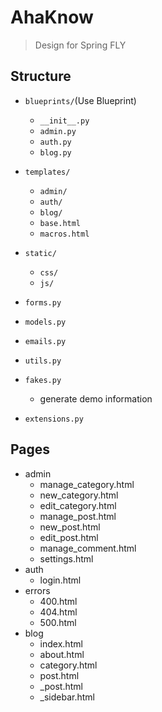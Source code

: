 # AhaKnow
> Design for Spring FLY

## Structure
- `blueprints/`(Use Blueprint)
    - `__init__.py`
    - `admin.py`
    - `auth.py`
    - `blog.py`

- `templates/`
    - `admin/`
    - `auth/`
    - `blog/`
    - `base.html`
    - `macros.html`
    
- `static/`
    - `css/`
    - `js/`

- `forms.py`
- `models.py`
- `emails.py`
- `utils.py`
- `fakes.py`
    - generate demo information
- `extensions.py`

## Pages
- admin
    - manage_category.html
    - new_category.html
    - edit_category.html
    - manage_post.html
    - new_post.html
    - edit_post.html
    - manage_comment.html
    - settings.html
- auth
    - login.html
- errors
    - 400.html
    - 404.html
    - 500.html
- blog
    - index.html 
    - about.html
    - category.html
    - post.html
    - _post.html
    - _sidebar.html
